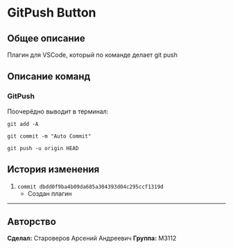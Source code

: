# GitPush Button

## Общее описание

Плагин для VSCode, который по команде делает git push

## Описание команд

### GitPush

Поочерёдно выводит в терминал:

`git add -A`

`git commit -m "Auto Commit"`

`git push -u origin HEAD`

## История изменения

1. `commit dbdd0f9ba4b09da685a304393d04c295ccf1319d`
    - Создан плагин

---

## Авторство

**Сделал:** Староверов Арсений Андреевич
**Группа:** М3112